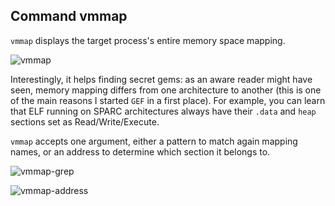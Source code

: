## Command vmmap ##

`vmmap` displays the target process's entire memory space mapping.

![vmmap](https://i.imgur.com/V9zMLUt.png)

Interestingly, it helps finding secret gems: as an aware reader might have
seen, memory mapping differs from one architecture to another (this is one of
the main reasons I started `GEF` in a first place). For example, you can learn
that ELF running on SPARC architectures always have their `.data` and `heap`
sections set as Read/Write/Execute.

`vmmap` accepts one argument, either a pattern to match again mapping names,
or an address to determine which section it belongs to.

![vmmap-grep](https://i.imgur.com/ZFF4QVf.png)

![vmmap-address](https://i.imgur.com/hfcs1jH.png)
